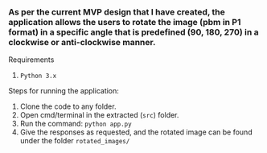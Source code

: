 ### As per the current MVP design that I have created, the application allows the users to rotate the image (pbm in P1 format) in a specific angle that is predefined (90, 180, 270) in a clockwise or anti-clockwise manner. 

Requirements
1. `Python 3.x`

Steps for running the application: 
  1. Clone the code to any folder.
  2. Open cmd/terminal in the extracted (`src`) folder.
  3. Run the command:  `python app.py`
  4. Give the responses as requested, and the rotated image can be found under the folder `rotated_images/`
